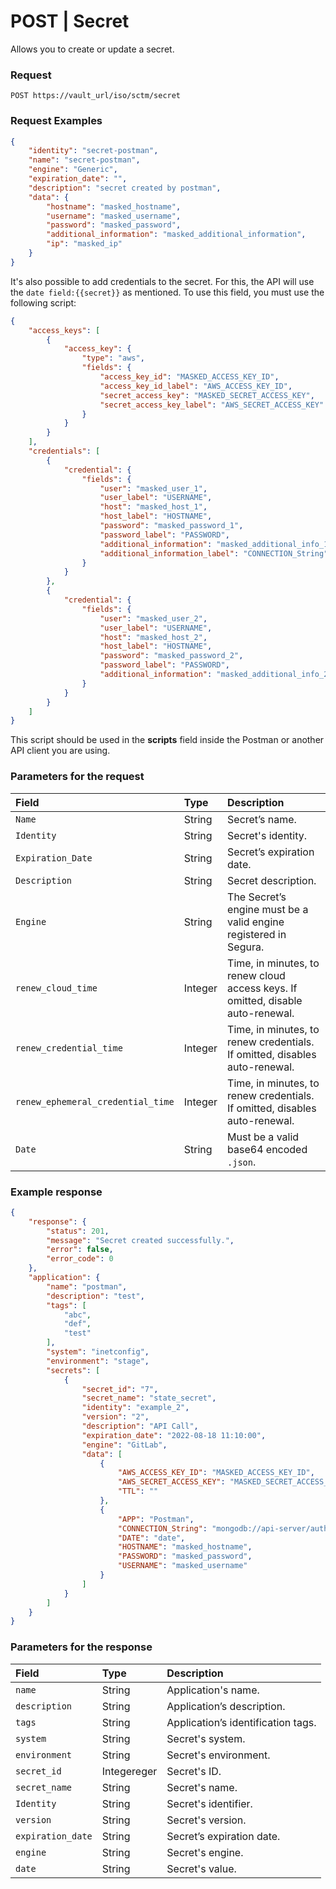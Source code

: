 # POST | Secret

Allows you to create or update a secret.

### Request

```
POST https://vault_url/iso/sctm/secret
```

### Request Examples

```json
{
    "identity": "secret-postman",
    "name": "secret-postman",
    "engine": "Generic",
    "expiration_date": "",
    "description": "secret created by postman",
    "data": {
        "hostname": "masked_hostname",
        "username": "masked_username",
        "password": "masked_password",
        "additional_information": "masked_additional_information",
        "ip": "masked_ip"
    }
}
```

It's also possible to add credentials to the secret. For this, the API will use the `date field:{{secret}}` as mentioned. To use this field, you must use the following script:

```json
{
    "access_keys": [
        {
            "access_key": {
                "type": "aws",
                "fields": {
                    "access_key_id": "MASKED_ACCESS_KEY_ID",
                    "access_key_id_label": "AWS_ACCESS_KEY_ID",
                    "secret_access_key": "MASKED_SECRET_ACCESS_KEY",
                    "secret_access_key_label": "AWS_SECRET_ACCESS_KEY"
                }
            }
        }
    ],
    "credentials": [
        {
            "credential": {
                "fields": {
                    "user": "masked_user_1",
                    "user_label": "USERNAME",
                    "host": "masked_host_1",
                    "host_label": "HOSTNAME",
                    "password": "masked_password_1",
                    "password_label": "PASSWORD",
                    "additional_information": "masked_additional_info_1",
                    "additional_information_label": "CONNECTION_String"
                }
            }
        },
        {
            "credential": {
                "fields": {
                    "user": "masked_user_2",
                    "user_label": "USERNAME",
                    "host": "masked_host_2",
                    "host_label": "HOSTNAME",
                    "password": "masked_password_2",
                    "password_label": "PASSWORD",
                    "additional_information": "masked_additional_info_2"
                }
            }
        }
    ]
}
```

This script should be used in the **scripts** field inside the Postman or another API client you are using.

### Parameters for the request

| Field | Type | Description |
| :---- | :---- | :---- |
| `Name` | String | Secret’s name. |
| `Identity` | String | Secret's identity. |
| `Expiration_Date` | String | Secret’s expiration date. |
| `Description` | String | Secret description. |
| `Engine` | String | The Secret’s engine must be a valid engine registered in Segura. |
| `renew_cloud_time` | Integer | Time, in minutes, to renew cloud access keys. If omitted, disable auto-renewal. |
| `renew_credential_time` | Integer | Time, in minutes, to renew credentials. If omitted, disables auto-renewal. |
| `renew_ephemeral_credential_time` | Integer | Time, in minutes, to renew credentials. If omitted, disables auto-renewal. |
| `Date` | String | Must be a valid base64 encoded `.json`. |

### Example response

```json
{
    "response": {
        "status": 201,
        "message": "Secret created successfully.",
        "error": false,
        "error_code": 0
    },
    "application": {
        "name": "postman",
        "description": "test",
        "tags": [
            "abc",
            "def",
            "test"
        ],
        "system": "inetconfig",
        "environment": "stage",
        "secrets": [
            {
                "secret_id": "7",
                "secret_name": "state_secret",
                "identity": "example_2",
                "version": "2",
                "description": "API Call",
                "expiration_date": "2022-08-18 11:10:00",
                "engine": "GitLab",
                "data": [
                    {
                        "AWS_ACCESS_KEY_ID": "MASKED_ACCESS_KEY_ID",
                        "AWS_SECRET_ACCESS_KEY": "MASKED_SECRET_ACCESS_KEY",
                        "TTL": ""
                    },
                    {
                        "APP": "Postman",
                        "CONNECTION_String": "mongodb://api-server/auth",
                        "DATE": "date",
                        "HOSTNAME": "masked_hostname",
                        "PASSWORD": "masked_password",
                        "USERNAME": "masked_username"
                    }
                ]
            }
        ]
    }
}
```

### Parameters for the response

| Field | Type | Description |
| :---- | :---- | :---- |
| `name` | String | Application's name. |
| `description` | String | Application’s description. |
| `tags` | String | Application’s identification tags. |
| `system` | String | Secret's system. |
| `environment` | String | Secret's environment. |
| `secret_id` | Integereger | Secret's ID. |
| `secret_name` | String | Secret's name. |
| `Identity` | String | Secret's identifier. |
| `version` | String | Secret's version. |
| `expiration_date` | String | Secret’s expiration date. |
| `engine` | String | Secret's engine. |
| `date` | String | Secret's value. |